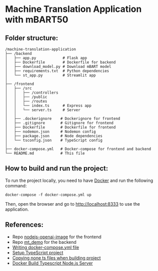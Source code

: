 # Machine Translation Application with mBART50

## Folder structure:

    /machine-translation-application
    ├── /backend
    │   ├── app.py            # Flask app
    │   ├── Dockerfile        # Dockerfile for backend
    │   ├── download_model.py # Download mBART model
    │   ├── requirements.txt  # Python dependencies
    │   └── st_app.py         # Streamlit app
    │
    ├── /frontend
    │   ├── /src
    │   │   ├── /controllers
    │   │   ├── /public
    │   │   ├── /routes
    │   │   └── index.ts      # Express app
    │   │   └── server.ts     # Server
    │   │
    │   ├── .dockerignore    # Dockerignore for frontend
    │   ├── .gitignore       # Gitignore for frontend
    │   ├── Dockerfile       # Dockerfile for frontend
    │   ├── nodemon.json     # Nodemon config
    │   ├── package.json     # Node dependencies
    │   └── tsconfig.json    # TypeScript config
    │
    ├── docker-compose.yml   # Docker-compose for frontend and backend
    └── README.md            # This file

## How to build and run the project:

To run the project locally, you need to have [Docker](https://docs.docker.com/get-docker/) and run the following command:

    docker-compose -f docker-compose.yml up

Then, open the browser and go to [http://localhost:8333](http://localhost:8333) to use the application.

## References:

-   Repo [nodejs-openai-image](https://github.com/bradtraversy/nodejs-openai-image/blob/main/public/js/main.js) for the frontend
-   Repo [mt_demo](https://github.com/thangdduong/mt_demo) for the backend
-   [Writing docker-compose.yml file](https://milanwittpohl.com/projects/tutorials/Full-Stack-Web-App/dockerizing-our-front-and-backend)
-   [Setup TypeScript project](https://khalilstemmler.com/blogs/typescript/node-starter-project/)
-   [Copying none ts files when building project](https://vccolombo.github.io/blog/tsc-how-to-copy-non-typescript-files-when-building/)
-   [Docker Build Typescript Node.js Server](https://www.youtube.com/watch?v=82gwumVIXFo)
